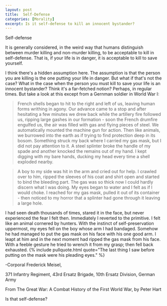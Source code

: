 ```yaml
---
layout: post
title:  Self-Defense
categories: [Morality]
excerpt: Is it self-defense to kill an innocent bystander?
---
```

Self-defense


It is generally considered, in the weird way that humans distinguish between murder killing and non-murder killing, to be acceptable to kill in self-defense. That is, if your life is in danger, it is acceptable to kill to save yourself.

I think there's a hidden assumption here. The assumption is that the person you are killing is the one putting your life in danger. But what if that's not the case? What in the case when the person you must kill to save your life is an innocent bystander? Think it's a far-fetched notion? Perhaps, in regular times. But take a look at this except from a Gernman soldier in World War I:


> French shells began to hit to the right and left of us, leaving human forms writhing in agony. Our advance came to a stop and after hesitating a few minutes we drew back while the artillery fire followed us, ripping large gashes in our formation - soon the French drumfire engulfed us, the air was filled with gas and flying pieces of steel.
We automatically mounted the machine gun for action. Then like animals, we burrowed into the earth as if trying to find protection deep in its bosom. Something struck my back where I carried my gas mask, but I did not pay attention to it. A steel splinter broke the handle of my spade and another knocked the remains out of my hand. I kept digging with my bare hands, ducking my head every time a shell exploded nearby.

> A boy to my side was hit in the arm and cried out for help. I crawled over to him, ripped the sleeves of his coat and shirt open and started to bind the bleeding part. The gas was so thick now I could hardly discern what I was doing. My eyes began to water and I felt as if I would choke. I reached for my gas mask, pulled it out of its container - then noticed to my horror that a splinter had gone through it leaving a large hole.

I had seen death thousands of times, stared it in the face, but never experienced the fear I felt then. Immediately I reverted to the primitive. I felt like an animal cornered by hunters. With the instinct of self-preservation uppermost, my eyes fell on the boy whose arm I had bandaged. Somehow he had managed to put the gas mask on his face with his one good arm. I leapt at him and in the next moment had ripped the gas mask from his face. With a feeble gesture he tried to wrench it from my grasp; then fell back exhausted. {% include pullquote.html quote="The last thing I saw before putting on the mask were his pleading eyes." %}

-Corporal Frederick Meisel,

371 Infantry Regiment, 43rd Ersatz Brigade, 10th Ersatz Division, German Army

From The Great War: A Combat History of the First World War, by Peter Hart

Is that self-defense?

